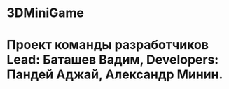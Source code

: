 # 3DMiniGame

# Проект команды разработчиков Lead: Баташев Вадим, Developers: Пандей Аджай, Александр Минин.

